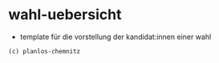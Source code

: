 # wahl-uebersicht

- template für die vorstellung der kandidat:innen einer wahl

`(c) planlos-chemnitz`